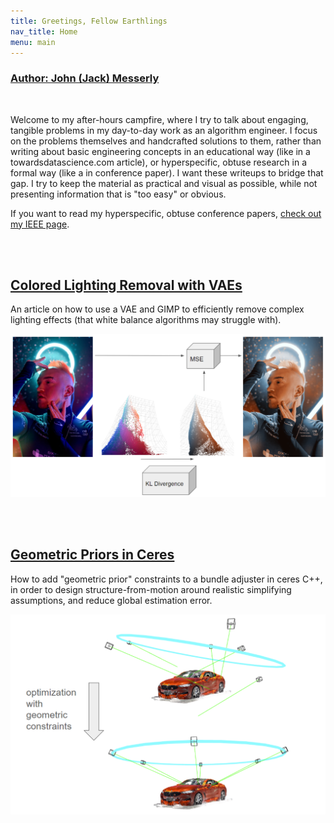 ```yaml
---
title: Greetings, Fellow Earthlings
nav_title: Home
menu: main
---
```


### [Author: John (Jack) Messerly](https://www.linkedin.com/in/jack-messerly-567b9b96/)

<br>

Welcome to my after-hours campfire, where I try to talk about engaging, tangible problems in my day-to-day work as an algorithm engineer. I focus on the problems themselves and handcrafted solutions to them, rather than writing about basic engineering concepts in an educational way (like in a towardsdatascience.com article), or hyperspecific, obtuse research in a formal way (like a in conference paper). I want these writeups to bridge that gap. I try to keep the material as practical and visual as possible, while not presenting information that is "too easy" or obvious.

If you want to read my hyperspecific, obtuse conference papers, [check out my IEEE page](https://ieeexplore.ieee.org/author/37086837268).

<br>
<br>

## [Colored Lighting Removal with VAEs](https://jp-mess.github.io/vae-color-article/)

An article on how to use a VAE and GIMP to efficiently remove complex lighting effects (that white balance algorithms may struggle with).

![cie_scatter](diagrams/model2.png)

<br>
<br>

## [Geometric Priors in Ceres](https://jp-mess.github.io/relative-geometry-article/)

How to add "geometric prior" constraints to a bundle adjuster in ceres C++, in order to design structure-from-motion around realistic simplifying assumptions, and reduce global estimation error.

<p align="center">
  <img src="diagrams/optimization_with_geometric_constraints.png" alt="Optimization with Geometric Constraints"/>
</p>

<br>
<br>

